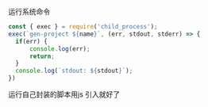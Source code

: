 运行系统命令

```js
const { exec } = require('child_process');
exec(`gen-project ${name}`, (err, stdout, stderr) => {
  if(err) {
      console.log(err);
      return;
  }
  console.log(`stdout: ${stdout}`);
})
```

运行自己封装的脚本用js 引入就好了